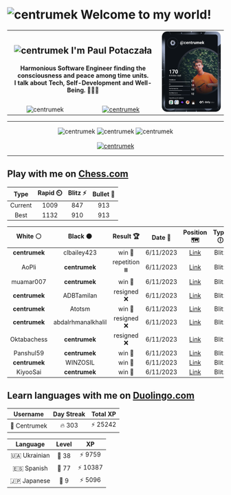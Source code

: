 <h1>
  <img
    src="https://emojis.slackmojis.com/emojis/images/1531849430/4246/blob-sunglasses.gif"
    width="30"
    alt="centrumek"
  />
  Welcome to my world!
</h1>

<table>
  <tbody>
    <tr>
      <td align="center" width="70%" colspan="2">
        <h2>
          <img
            src="https://raw.githubusercontent.com/MartinHeinz/MartinHeinz/master/wave.gif"
            width="30px"
            alt="centrumek"
          />
          I'm Paul Potaczała
        </h2>
        <h4>
          Harmonious Software Engineer finding the consciousness and peace among time units.
          <br/>
          I talk about Tech, Self-Development and Well-Being. 🌿🧘🚀
        </h4>
      </td>
      <td width="30%" rowspan="2">
        <a href="https://app.daily.dev/centrumek">
          <img
            src="./devcard.svg"
            alt="centrumek"
          />
        </a>
      </td>
    </tr>
    <tr align="center">
      <td>
        <img
          src="https://komarev.com/ghpvc/?username=centrumek&label=visitors&color=0e75b6&style=flat"
          alt="centrumek"
        >
      </td>
      <td>
        <a href="https://stackoverflow.com/users/14496012/centrumek">
          <img
            src="https://stackoverflow.com/users/flair/14496012.png?theme=dark"
            alt="centrumek"
          >
        </a>
      </td>
    </tr>
  </tbody>
</table>

---
<div align="center">
  <img 
    src="https://github-readme-stats.vercel.app/api?username=centrumek&show_icons=true&count_private=true&theme=dark&hide_border=true&hide=issues,contribs&bg_color=00000000"
    alt="centrumek"
  />
  <img
    src="https://github-readme-stats.vercel.app/api/top-langs/?username=centrumek&layout=compact&hide_border=true&theme=dark&bg_color=00000000&langs_count=6&exclude_repo=air-statistic-app"
    alt="centrumek"
  />
  <img 
    src="https://github-readme-streak-stats.herokuapp.com?user=centrumek&theme=dark&hide_border=true&background=FFFFFF00"
    alt="centrumek"
  />
  <br/>
  <br/>
  <a href="https://www.buymeacoffee.com/centrumek">
    <img
      src="https://cdn.buymeacoffee.com/buttons/v2/default-orange.png"
      height="50"
      width="210"
      alt="centrumek"
    />
  </a>
</div>

---

## Play with me on [Chess.com](https://www.chess.com/member/centrumek)

<div align="center">
<!--START_SECTION:chessStats-->
<!-- Automatically generated with https://github.com/Balastrong/chess-stats-action -->

| Type | Rapid ⏲️ | Blitz ⚡ | Bullet 🔫 |
|:---:|:---:|:---:|:---:|
| Current | 1009 | 847 | 913 |
| Best | 1132 | 910 | 913 |

| White ⚪ | Black ⚫ | Result 🏆 | Date 📅 | Position 🗺️ | Type 🕕 |
|:---:|:---:|:---:|:---:|:---:|:---:|
| **centrumek** | clbailey423 | win 🥇 | 6/11/2023 | <a href="http://www.ee.unb.ca/cgi-bin/tervo/fen.pl?select=8/pp6/4k3/7R/1B6/P5K1/r7/8 b - -">Link</a> | Blitz |
| AoPli | **centrumek** | repetition ⏸️ | 6/11/2023 | <a href="http://www.ee.unb.ca/cgi-bin/tervo/fen.pl?select=r7/2p4r/2pk3p/2N1b1p1/p1P5/2P3P1/P4P1P/2R2R1K w - -">Link</a> | Blitz |
| muamar007 | **centrumek** | win 🥇 | 6/11/2023 | <a href="http://www.ee.unb.ca/cgi-bin/tervo/fen.pl?select=8/6k1/8/2pR4/2P2P1P/1P2rB1K/3n2P1/8 w - -">Link</a> | Blitz |
| **centrumek** | ADBTamilan | resigned ❌ | 6/11/2023 | <a href="http://www.ee.unb.ca/cgi-bin/tervo/fen.pl?select=8/2B2k1K/1pp3p1/p7/6pP/P2pq3/8/8 w - -">Link</a> | Blitz |
| **centrumek** | Atotsm | win 🥇 | 6/11/2023 | <a href="http://www.ee.unb.ca/cgi-bin/tervo/fen.pl?select=3R4/3R4/P1k3p1/2p5/4P3/2P5/2K3PP/8 b - -">Link</a> | Blitz |
| **centrumek** | abdalrhmanalkhalil | resigned ❌ | 6/11/2023 | <a href="http://www.ee.unb.ca/cgi-bin/tervo/fen.pl?select=rr4k1/1bR3pp/4p3/3nN1K1/8/6P1/p6P/8 w - -">Link</a> | Blitz |
| Oktabachess | **centrumek** | resigned ❌ | 6/11/2023 | <a href="http://www.ee.unb.ca/cgi-bin/tervo/fen.pl?select=5R2/p2k1R2/2pp4/8/1P5P/8/8/6K1 b - -">Link</a> | Blitz |
| Panshul59 | **centrumek** | win 🥇 | 6/11/2023 | <a href="http://www.ee.unb.ca/cgi-bin/tervo/fen.pl?select=3k3r/R5R1/p5p1/6p1/1P6/8/P4PPP/3r2K1 w - -">Link</a> | Blitz |
| **centrumek** | WINZOSIL | win 🥇 | 6/11/2023 | <a href="http://www.ee.unb.ca/cgi-bin/tervo/fen.pl?select=8/P2R4/2P1k3/1K6/8/8/8/8 b - -">Link</a> | Blitz |
| KiyooSai | **centrumek** | win 🥇 | 6/11/2023 | <a href="http://www.ee.unb.ca/cgi-bin/tervo/fen.pl?select=1r4n1/p1p5/2k2b2/8/7P/8/K4n2/8 b - -">Link</a> | Blitz |

<!--END_SECTION:chessStats-->
</div>

## Learn languages with me on [Duolingo.com](https://www.duolingo.com/profile/Centrumek)

<div align="center">
<!--START_SECTION:duolingoStats-->
<!-- Automatically generated with https://github.com/centrumek/duolingo-readme-stats-->

| Username | Day Streak | Total XP |
|:---:|:---:|:---:|
| 👤 Centrumek | 🔥 303 | ⚡ 25242 |

| Language | Level | XP |
|:---:|:---:|:---:|
| 🇺🇦 Ukrainian | 👑 38 | ⚡ 9759 |
| 🇪🇸 Spanish | 👑 77 | ⚡ 10387 |
| 🇯🇵 Japanese | 👑 9 | ⚡ 5096 |

<!--END_SECTION:duolingoStats-->
</div>
<!--
**centrumek/centrumek** is a ✨ _special_ ✨ repository because its `README.md` (this file) appears on your GitHub profile.

Here are some ideas to get you started:

- 🔭 I’m currently working on ...
- 🌱 I’m currently learning ...
- 👯 I’m looking to collaborate on ...
- 🤔 I’m looking for help with ...
- 💬 Ask me about ...
- 📫 How to reach me: ...
- 😄 Pronouns: ...
- ⚡ Fun fact: ...
-->
